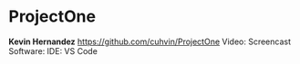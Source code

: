 # ProjectOne
**Kevin Hernandez**
https://github.com/cuhvin/ProjectOne
Video:
Screencast Software: 
IDE: VS Code